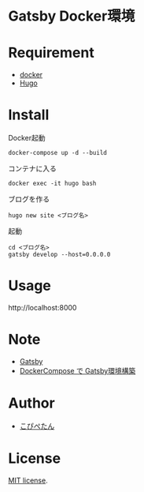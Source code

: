 # Gatsby Docker環境

# Requirement
* [docker](https://www.docker.com/)
* [Hugo](https://gohugo.io/)

# Install
Docker起動
```
docker-compose up -d --build
```

コンテナに入る
```
docker exec -it hugo bash
```

ブログを作る
```
hugo new site <ブログ名>
```

起動
```
cd <ブログ名>
gatsby develop --host=0.0.0.0
```

# Usage

http://localhost:8000


# Note
* [Gatsby](https://www.gatsbyjs.com) 
* [DockerCompose で Gatsby環境構築](https://qiita.com/ntm718/items/d2d99f50689ebcfe7618) 

# Author
* [こぴぺたん](https://twitter.com/c_a_p_engineer)

# License
[MIT license](https://en.wikipedia.org/wiki/MIT_License).
